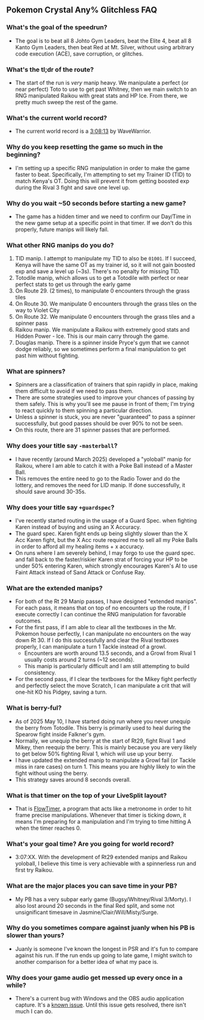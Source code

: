 ## Pokemon Crystal Any% Glitchless FAQ

### What's the goal of the speedrun?
- The goal is to beat all 8 Johto Gym Leaders, beat the Elite 4, beat all 8 Kanto Gym Leaders, then beat Red at Mt. Silver, without using arbitrary code execution (ACE), save corruption, or glitches.

### What's the tl;dr of the route?
- The start of the run is _very_ manip heavy. We manipulate a perfect (or near perfect) Toto to use to get past Whitney, then we main switch to an RNG manipulated Raikou with great stats and HP Ice. From there, we pretty much sweep the rest of the game.

### What's the current world record?
- The current world record is a [3:08:13](https://www.speedrun.com/pkmncrystal/runs/yw00623m) by WaveWarrior.

### Why do you keep resetting the game so much in the beginning?
- I'm setting up a specific RNG manipulation in order to make the game faster to beat. Specifically, I'm attempting to set my Trainer ID (TID) to match Kenya's OT. Doing this will prevent it from getting boosted exp during the Rival 3 fight and save one level up.

### Why do you wait ~50 seconds before starting a new game?
- The game has a hidden timer and we need to confirm our Day/Time in the new game setup at a specific point in that timer. If we don't do this properly, future manips will likely fail.

### What other RNG manips do you do?
1) TID manip. I attempt to manipulate my TID to also be `01001`. If I succeed, Kenya will have the same OT as my trainer id, so it will not gain boosted exp and save a level up (~3s). There's no penalty for missing TID.
2) Totodile manip, which allows us to get a Totodile with perfect or near perfect stats to get us through the early game
3) On Route 29. (2 times), to manipulate 0 encounters through the grass tiles
4) On Route 30. We manipulate 0 encounters through the grass tiles on the way to Violet City
5) On Route 32. We manipulate 0 encounters through the grass tiles and a spinner pass
6) Raikou manip. We manipulate a Raikou with extremely good stats and Hidden Power - Ice. This is our main carry through the game.
7) Douglas manip. There is a spinner inside Pryce's gym that we cannot dodge reliably, so we sometimes perform a final manipulation to get past him without fighting.

### What are spinners?
- Spinners are a classification of trainers that spin rapidly in place, making them difficult to avoid if we need to pass them.
- There are some strategies used to improve your chances of passing by them safely. This is why you'll see me pause in front of them; I'm trying to react quickly to them spinning a particular direction.
- Unless a spinner is stuck, you are never "guaranteed" to pass a spinner successfully, but good passes should be over 90% to not be seen.
- On this route, there are 31 spinner passes that are performed.

### Why does your title say `-masterball`?
- I have recently (around March 2025) developed a "yoloball" manip for Raikou, where I am able to catch it with a Poke Ball instead of a Master Ball.
- This removes the entire need to go to the Radio Tower and do the lottery, and removes the need for LID manip. If done successfully, it should save around 30-35s.

### Why does your title say `+guardspec`?
- I've recently started routing in the usage of a Guard Spec. when fighting Karen instead of buying and using an X Accuracy.
- The guard spec. Karen fight ends up being slightly slower than the X Acc Karen fight, but the X Acc route required me to sell all my Poke Balls in order to afford all my healing items + x accuracy.
- On runs where I am severely behind, I may forgo to use the guard spec. and fall back to the faster/riskier Karen strat of forcing your HP to be under 50% entering Karen, which strongly encourages Karen's AI to use Faint Attack instead of Sand Attack or Confuse Ray.

### What are the extended manips?
- For both of the Rt 29 Manip passes, I have designed "extended manips". For each pass, it means that on top of no encounters up the route, if I execute correctly I can continue the RNG manipulation for favorable outcomes.
- For the first pass, if I am able to clear all the textboxes in the Mr. Pokemon house perfectly, I can manipulate no encounters on the way down Rt 30. If I do this successfully and clear the Rival textboxes properly, I can manipulate a turn 1 Tackle instead of a growl.
  - Encounters are worth around 13.5 seconds, and a Growl from Rival 1 usually costs around 2 turns (~12 seconds).
  - This manip is particularly difficult and I am still attempting to build consistency.
- For the second pass, if I clear the textboxes for the Mikey fight perfectly and perfectly select the move Scratch, I can manipulate a crit that will one-hit KO his Pidgey, saving a turn.

### What is berry-ful?
- As of 2025 May 10, I have started doing run where you never unequip the berry from Totodile. This berry is primarily used to heal during the Spearow fight inside Falkner's gym.
- Normally, we unequip the berry at the start of Rt29, fight Rival 1 and Mikey, then reequip the berry. This is mainly because you are very likely to get below 50% fighting Rival 1, which will use up your berry.
- I have updated the extended manip to manipulate a Growl fail (or Tackle miss in rare cases) on turn 1. This means you are highly likely to win the fight without using the berry.
- This strategy saves around 8 seconds overall.

### What is that timer on the top of your LiveSplit layout?
- That is [FlowTimer](https://github.com/stringflow/flowtimer), a program that acts like a metronome in order to hit frame precise manipulations. Whenever that timer is ticking down, it means I'm preparing for a manipulation and I'm trying to time hitting A when the timer reaches 0.

### What's your goal time? Are you going for world record?
- 3:07:XX. With the development of Rt29 extended manips and Raikou yoloball, I believe this time is very achievable with a spinnerless run and first try Raikou.

### What are the major places you can save time in your PB?
- My PB has a very subpar early game (Bugsy/Whitney/Rival 3/Morty). I also lost around 20 seconds in the final Red split, and some not unsignificant timesave in Jasmine/Clair/Will/Misty/Surge.

### Why do you sometimes compare against juanly when his PB is slower than yours?
- Juanly is someone I've known the longest in PSR and it's fun to compare against his run. If the run ends up going to late game, I might switch to another comparison for a better idea of what my pace is.

### Why does your game audio get messed up every once in a while?
- There's a current bug with Windows and the OBS audio application capture. It's a [known issue](https://github.com/obsproject/obs-studio/issues/8064). Until this issue gets resolved, there isn't much I can do.
